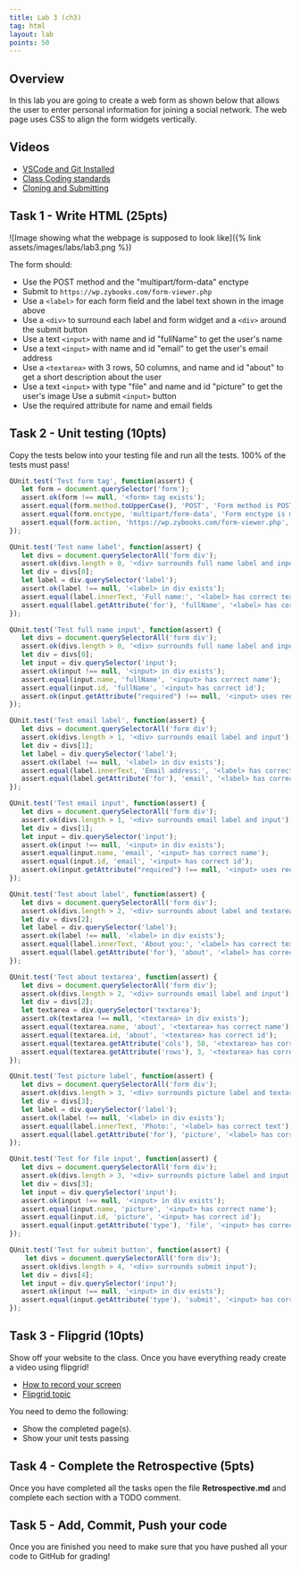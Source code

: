 ```yaml
---
title: Lab 3 (ch3)
tag: html
layout: lab
points: 50
---
```


## Overview

In this lab you are going to create a web form as shown below that allows the user to enter personal information for joining
a social network. The web page uses CSS to align the form widgets vertically.

## Videos

- [VSCode and Git Installed](https://www.youtube.com/watch?v=lix7G-S8ox8)
- [Class Coding standards](https://shanep-web.github.io/docs/coding-standards.html)
- [Cloning and Submitting](https://shanep-web.github.io/docs/github.html)

## Task 1 - Write HTML (25pts)

![Image showing what the webpage is supposed to look like]({% link assets/images/labs/lab3.png %})

The form should:

- Use the POST method and the "multipart/form-data" enctype
- Submit to `https://wp.zybooks.com/form-viewer.php`
- Use a `<label>` for each form field and the label text shown in the image above
- Use a `<div>` to surround each label and form widget and a `<div>` around the submit button
- Use a text `<input>` with name and id "fullName" to get the user's name
- Use a text `<input>` with name and id "email" to get the user's email address
- Use a `<textarea>` with 3 rows, 50 columns, and name and id "about" to get a short description about the user
- Use a text `<input>` with type "file" and name and id "picture" to get the user's image Use a submit `<input>` button
- Use the required attribute for name and email fields

## Task 2 - Unit testing (10pts)

Copy the tests below into your testing file and run all the tests. 100% of the tests must pass!

```javascript
QUnit.test('Test form tag', function(assert) {
   let form = document.querySelector('form');
   assert.ok(form !== null, '<form> tag exists');
   assert.equal(form.method.toUpperCase(), 'POST', 'Form method is POST');
   assert.equal(form.enctype, 'multipart/form-data', 'Form enctype is multipart/form-data');
   assert.equal(form.action, 'https://wp.zybooks.com/form-viewer.php', 'Form action is zybooks.com URL');
});

QUnit.test('Test name label', function(assert) {
   let divs = document.querySelectorAll('form div');
   assert.ok(divs.length > 0, '<div> surrounds full name label and input');
   let div = divs[0];
   let label = div.querySelector('label');
   assert.ok(label !== null, '<label> in div exists');
   assert.equal(label.innerText, 'Full name:', '<label> has correct text');
   assert.equal(label.getAttribute('for'), 'fullName', '<label> has correct for attribute value');
});

QUnit.test('Test full name input', function(assert) {
   let divs = document.querySelectorAll('form div');
   assert.ok(divs.length > 0, '<div> surrounds full name label and input');
   let div = divs[0];
   let input = div.querySelector('input');
   assert.ok(input !== null, '<input> in div exists');
   assert.equal(input.name, 'fullName', '<input> has correct name');
   assert.equal(input.id, 'fullName', '<input> has correct id');
   assert.ok(input.getAttribute("required") !== null, '<input> uses required attribute');
});

QUnit.test('Test email label', function(assert) {
   let divs = document.querySelectorAll('form div');
   assert.ok(divs.length > 1, '<div> surrounds email label and input');
   let div = divs[1];
   let label = div.querySelector('label');
   assert.ok(label !== null, '<label> in div exists');
   assert.equal(label.innerText, 'Email address:', '<label> has correct text');
   assert.equal(label.getAttribute('for'), 'email', '<label> has correct for attribute value');
});

QUnit.test('Test email input', function(assert) {
   let divs = document.querySelectorAll('form div');
   assert.ok(divs.length > 1, '<div> surrounds email label and input');
   let div = divs[1];
   let input = div.querySelector('input');
   assert.ok(input !== null, '<input> in div exists');
   assert.equal(input.name, 'email', '<input> has correct name');
   assert.equal(input.id, 'email', '<input> has correct id');
   assert.ok(input.getAttribute("required") !== null, '<input> uses required attribute');
});

QUnit.test('Test about label', function(assert) {
   let divs = document.querySelectorAll('form div');
   assert.ok(divs.length > 2, '<div> surrounds about label and textarea');
   let div = divs[2];
   let label = div.querySelector('label');
   assert.ok(label !== null, '<label> in div exists');
   assert.equal(label.innerText, 'About you:', '<label> has correct text');
   assert.equal(label.getAttribute('for'), 'about', '<label> has correct for attribute value');
});

QUnit.test('Test about textarea', function(assert) {
   let divs = document.querySelectorAll('form div');
   assert.ok(divs.length > 2, '<div> surrounds email label and input');
   let div = divs[2];
   let textarea = div.querySelector('textarea');
   assert.ok(textarea !== null, '<textarea> in div exists');
   assert.equal(textarea.name, 'about', '<textarea> has correct name');
   assert.equal(textarea.id, 'about', '<textarea> has correct id');
   assert.equal(textarea.getAttribute('cols'), 50, '<textarea> has correct cols attribute');
   assert.equal(textarea.getAttribute('rows'), 3, '<textarea> has correct rows attribute');
});

QUnit.test('Test picture label', function(assert) {
   let divs = document.querySelectorAll('form div');
   assert.ok(divs.length > 3, '<div> surrounds picture label and textarea');
   let div = divs[3];
   let label = div.querySelector('label');
   assert.ok(label !== null, '<label> in div exists');
   assert.equal(label.innerText, 'Photo:', '<label> has correct text');
   assert.equal(label.getAttribute('for'), 'picture', '<label> has correct for attribute value');
});

QUnit.test('Test for file input', function(assert) {
   let divs = document.querySelectorAll('form div');
   assert.ok(divs.length > 3, '<div> surrounds picture label and input');
   let div = divs[3];
   let input = div.querySelector('input');
   assert.ok(input !== null, '<input> in div exists');
   assert.equal(input.name, 'picture', '<input> has correct name');
   assert.equal(input.id, 'picture', '<input> has correct id');
   assert.equal(input.getAttribute('type'), 'file', '<input> has correct type attribute');
});

QUnit.test('Test for submit button', function(assert) {
    let divs = document.querySelectorAll('form div');
   assert.ok(divs.length > 4, '<div> surrounds submit input');
   let div = divs[4];
   let input = div.querySelector('input');
   assert.ok(input !== null, '<input> in div exists');
   assert.equal(input.getAttribute('type'), 'submit', '<input> has correct type attribute');
});

```

## Task 3 - Flipgrid (10pts)

Show off your website to the class. Once you have everything ready create a video using flipgrid!

- [How to record your screen](https://help.flip.com/hc/en-us/articles/360045940833-Screen-Recording-How-to-record-your-screen-using-the-Flipgrid-camera)
- [Flipgrid topic]({{site.data.semester-info.flip[page.slug]}})

You need to demo the following:

- Show the completed page(s).
- Show your unit tests passing

## Task 4 - Complete the Retrospective (5pts)

Once you have completed all the tasks open the file **Retrospective.md** and complete each section with a TODO comment.

## Task 5 - Add, Commit, Push your code

Once you are finished you need to make sure that you have pushed all your code to GitHub for grading!
